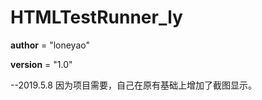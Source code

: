 # HTMLTestRunner_ly
__author__ = "loneyao"

__version__ = "1.0"

--2019.5.8
    因为项目需要，自己在原有基础上增加了截图显示。
